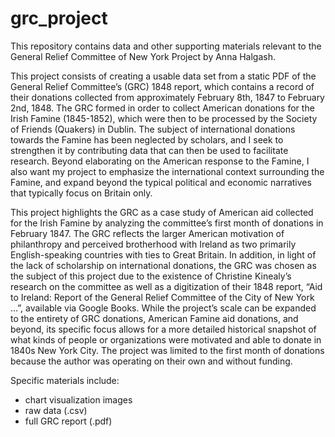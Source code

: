 # grc_project
This repository contains data and other supporting materials relevant to the General Relief Committee of New York Project by Anna Halgash.

This project consists of creating a usable data set from a static PDF of the General Relief Committee’s (GRC) 1848 report, which contains a record of their donations collected from approximately February 8th, 1847 to February 2nd, 1848. The GRC formed in order to collect American donations for the Irish Famine (1845-1852), which were then to be processed by the Society of Friends (Quakers) in Dublin. The subject of international donations towards the Famine has been neglected by scholars, and I seek to strengthen it by contributing data that can then be used to facilitate research. Beyond elaborating on the American response to the Famine, I also want my project to emphasize the international context surrounding the Famine, and expand beyond the typical political and economic narratives that typically focus on Britain only.

This project highlights the GRC as a case study of American aid collected for the Irish Famine by analyzing the committee’s first month of donations in February 1847. The GRC reflects the larger American motivation of philanthropy and perceived brotherhood with Ireland as two primarily English-speaking countries with ties to Great Britain. In addition, in light of the lack of scholarship on international donations, the GRC was chosen as the subject of this project due to the existence of Christine Kinealy’s research on the committee as well as a digitization of their 1848 report, “Aid to Ireland: Report of the General Relief Committee of the City of New York …”, available via Google Books. While the project’s scale can be expanded to the entirety of GRC donations, American Famine aid donations, and beyond, its specific focus allows for a more detailed historical snapshot of what kinds of people or organizations were motivated and able to donate in 1840s New York City. The project was limited to the first month of donations because the author was operating on their own and without funding.

Specific materials include:
* chart visualization images
* raw data (.csv)
* full GRC report (.pdf)
